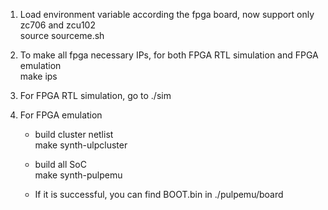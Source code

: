 1. Load environment variable according the fpga board, now support only zc706 and zcu102  
source sourceme.sh

2. To make all fpga necessary IPs, for both FPGA RTL simulation and FPGA emulation  
make ips

3. For FPGA RTL simulation, go to ./sim

4. For FPGA emulation  

   - build cluster netlist  
     make synth-ulpcluster

   - build all SoC  
     make synth-pulpemu

   - If it is successful, you can find BOOT.bin in ./pulpemu/board